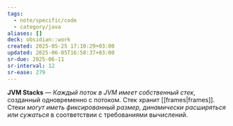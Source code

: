 ```yaml
---
tags:
  - note/specific/code
  - category/java
aliases: []
deck: obsidian::work
created: 2025-05-25 17:10:29+03:00
updated: 2025-06-05T16:58:37+03:00
sr-due: 2025-06-11
sr-interval: 12
sr-ease: 279
---
```


**JVM Stacks**
—
*Каждый поток в JVM имеет собственный стек*, созданный одновременно с потоком. Стек хранит [[frames|frames]]. Стеки *могут иметь фиксированный размер, динамически расширяться или сужаться* в соответствии с требованиями вычислений.
